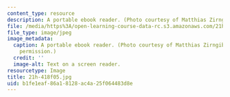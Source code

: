 ```yaml
---
content_type: resource
description: A portable ebook reader. (Photo courtesy of Matthias Zirngibl.)
file: /media/https%3A/open-learning-course-data-rc.s3.amazonaws.com/21h-418-from-print-to-digital-technologies-of-the-word-1450-present-fall-2005/b1fe1eaf86a18128ac4a25f064483d8e_21h-418f05.jpg
file_type: image/jpeg
image_metadata:
  caption: A portable ebook reader. (Photo courtesy of Matthias Zirngibl. Used with
    permission.)
  credit: ''
  image-alt: Text on a screen reader.
resourcetype: Image
title: 21h-418f05.jpg
uid: b1fe1eaf-86a1-8128-ac4a-25f064483d8e
---
```

